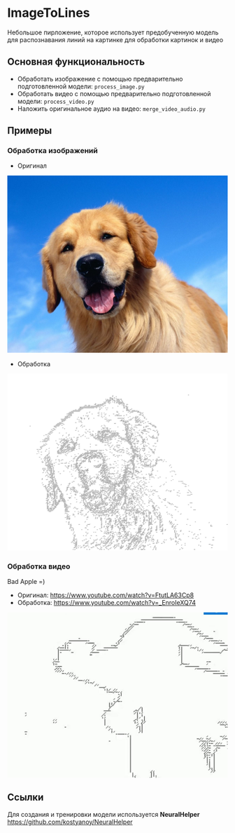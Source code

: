 # ImageToLines
Небольшое пирложение, которое использует предобученную модель для распознавания линий на картинке для обработки картинок и видео

## Основная функциональность
- Обработать изображение с помощью предварительно подготовленной модели: `process_image.py`
- Обработать видео с помощью предварительно подготовленной модели: `process_video.py`
- Наложить оригинальное аудио на видео: `merge_video_audio.py`

## Примеры
### Обработка изображений
- Оригинал

![orig_image](images/dog.jpg)
- Обработка

![proc_image](result/dog/confident_v2_dense_dropout_88.h5.jpg)


### Обработка видео
Bad Apple =)
- Оригинал: https://www.youtube.com/watch?v=FtutLA63Cp8
- Обработка: https://www.youtube.com/watch?v=_EnroIeXQ74

![example_video](github_images/example_video.JPG)

## Ссылки
Для создания и тренировки модели используется **NeuralHelper**
https://github.com/kostyanoy/NeuralHelper

